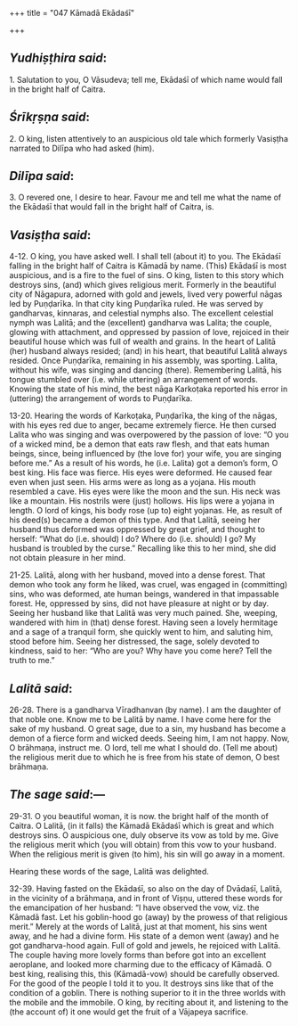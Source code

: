 +++
title = "047 Kāmadā Ekādaśī"

+++
 

## *Yudhiṣṭhira said*:

1\. Salutation to you, O Vāsudeva; tell me, Ekādaśī of which name would fall in the bright half of Caitra.

## *Śrīkṛṣṇa said*:

2\. O king, listen attentively to an auspicious old tale which formerly Vasiṣṭha narrated to Dilīpa who had asked (him).

## *Dilīpa said*:

3\. O revered one, I desire to hear. Favour me and tell me what the name of the Ekādaśī that would fall in the bright half of Caitra, is.

## *Vasiṣṭha said*:

4-12. O king, you have asked well. I shall tell (about it) to you. The Ekādaśī falling in the bright half of Caitra is Kāmadā by name. (This) Ekādaśī is most auspicious, and is a fire to the fuel of sins. O king, listen to this story which destroys sins, (and) which gives religious merit. Formerly in the beautiful city of Nāgapura, adorned with gold and jewels, lived very powerful nāgas led by Puṇḍarīka. In that city king Puṇḍarīka ruled. He was served by gandharvas, kinnaras, and celestial nymphs also. The excellent celestial nymph was Lalitā; and the (excellent) gandharva was Lalita; the couple, glowing with attachment, and oppressed by passion of love, rejoiced in their beautiful house which was full of wealth and grains. In the heart of Lalitā (her) husband always resided; (and) in his heart, that beautiful Lalitā always resided. Once Puṇḍarīka, remaining in his assembly, was sporting. Lalita, without his wife, was singing and dancing (there). Remembering Lalitā, his tongue stumbled over (i.e. while uttering) an arrangement of words. Knowing the state of his mind, the best nāga Karkoṭaka reported his error in (uttering) the arrangement of words to Puṇḍarīka.

13-20. Hearing the words of Karkoṭaka, Puṇḍarīka, the king of the nāgas, with his eyes red due to anger, became extremely fierce. He then cursed Lalita who was singing and was overpowered by the passion of love: “O you of a wicked mind, be a demon that eats raw flesh, and that eats human beings, since, being influenced by (the love for) your wife, you are singing before me.” As a result of his words, he (i.e. Lalita) got a demon’s form, O best king. His face was fierce. His eyes were deformed. He caused fear even when just seen. His arms were as long as a yojana. His mouth resembled a cave. His eyes were like the moon and the sun. His neck was like a mountain. His nostrils were (just) hollows. His lips were a yojana in length. O lord of kings, his body rose (up to) eight yojanas. He, as result of his deed(s) became a demon of this type. And that Lalitā, seeing her husband thus deformed was oppressed by great grief, and thought to herself: “What do (i.e. should) I do? Where do (i.e. should) I go? My husband is troubled by the curse.” Recalling like this to her mind, she did not obtain pleasure in her mind.

21-25. Lalitā, along with her husband, moved into a dense forest. That demon who took any form he liked, was cruel, was engaged in (committing) sins, who was deformed, ate human beings, wandered in that impassable forest. He, oppressed by sins, did not have pleasure at night or by day. Seeing her husband like that Lalitā was very much pained. She, weeping, wandered with him in (that) dense forest. Having seen a lovely hermitage and a sage of a tranquil form, she quickly went to him, and saluting him, stood before him. Seeing her distressed, the sage, solely devoted to kindness, said to her: “Who are you? Why have you come here? Tell the truth to me.”

## *Lalitā said*:

26-28. There is a gandharva Vīradhanvan (by name). I am the daughter of that noble one. Know me to be Lalitā by name. I have come here for the sake of my husband. O great sage, due to a sin, my husband has become a demon of a fierce form and wicked deeds. Seeing him, I am not happy. Now, O brāhmaṇa, instruct me. O lord, tell me what I should do. (Tell me about) the religious merit due to which he is free from his state of demon, O best brāhmaṇa.

## *The sage said*:—

29-31. O you beautiful woman, it is now. the bright half of the month of Caitra. O Lalitā, (in it falls) the Kāmadā Ekādaśī which is great and which destroys sins. O auspicious one, duly observe its vow as told by me. Give the religious merit which (you will obtain) from this vow to your husband. When the religious merit is given (to him), his sin will go away in a moment.

Hearing these words of the sage, Lalitā was delighted.

32-39. Having fasted on the Ekādaśī, so also on the day of Dvādaśī, Lalitā, in the vicinity of a brāhmaṇa, and in front of Viṣṇu, uttered these words for the emancipation of her husband: “I have observed the vow, viz. the Kāmadā fast. Let his goblin-hood go (away) by the prowess of that religious merit.” Merely at the words of Lalitā, just at that moment, his sins went away, and he had a divine form. His state of a demon went (away) and he got gandharva-hood again. Full of gold and jewels, he rejoiced with Lalitā. The couple having more lovely forms than before got into an excellent aeroplane, and looked more charming due to the efficacy of Kāmadā. O best king, realising this, this (Kāmadā-vow) should be carefully observed. For the good of the people I told it to you. It destroys sins like that of the condition of a goblin. There is nothing superior to it in the three worlds with the mobile and the immobile. O king, by reciting about it, and listening to the (the account of) it one would get the fruit of a Vājapeya sacrifice.


